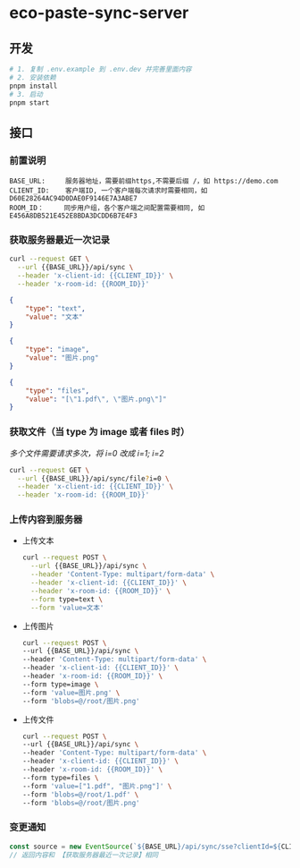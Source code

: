 # eco-paste-sync-server

## 开发

```bash
# 1. 复制 .env.example 到 .env.dev 并完善里面内容
# 2. 安装依赖
pnpm install
# 3. 启动
pnpm start
```

## 接口

### 前置说明

```plain
BASE_URL:     服务器地址，需要前缀https,不需要后缀 /，如 https://demo.com
CLIENT_ID:    客户端ID, 一个客户端每次请求时需要相同，如 D60E28264AC94D0DAE0F9146E7A3ABE7
ROOM_ID：     同步用户组，各个客户端之间配置需要相同, 如 E456A8DB521E452E8BDA3DCDD6B7E4F3
```

### 获取服务器最近一次记录

```bash
curl --request GET \
  --url {{BASE_URL}}/api/sync \
  --header 'x-client-id: {{CLIENT_ID}}' \
  --header 'x-room-id: {{ROOM_ID}}'
```

```json
{
	"type": "text",
	"value": "文本"
}

{
	"type": "image",
	"value": "图片.png"
}

{
	"type": "files",
	"value": "[\"1.pdf\", \"图片.png\"]"
}
```

### 获取文件（当 type 为 image 或者 files 时）

_多个文件需要请求多次，将 i=0 改成 i=1; i=2_

```bash
curl --request GET \
  --url {{BASE_URL}}/api/sync/file?i=0 \
  --header 'x-client-id: {{CLIENT_ID}}' \
  --header 'x-room-id: {{ROOM_ID}}'
```

### 上传内容到服务器

- 上传文本
  ```bash
  curl --request POST \
    --url {{BASE_URL}}/api/sync \
    --header 'Content-Type: multipart/form-data' \
    --header 'x-client-id: {{CLIENT_ID}}' \
    --header 'x-room-id: {{ROOM_ID}}' \
    --form type=text \
    --form 'value=文本'
  ```
- 上传图片
  ```bash
  curl --request POST \
  --url {{BASE_URL}}/api/sync \
  --header 'Content-Type: multipart/form-data' \
  --header 'x-client-id: {{CLIENT_ID}}' \
  --header 'x-room-id: {{ROOM_ID}}' \
  --form type=image \
  --form 'value=图片.png' \
  --form 'blobs=@/root/图片.png'
  ```
- 上传文件
  ```bash
  curl --request POST \
  --url {{BASE_URL}}/api/sync \
  --header 'Content-Type: multipart/form-data' \
  --header 'x-client-id: {{CLIENT_ID}}' \
  --header 'x-room-id: {{ROOM_ID}}' \
  --form type=files \
  --form 'value=["1.pdf", "图片.png"]' \
  --form 'blobs=@/root/1.pdf' \
  --form 'blobs=@/root/图片.png'
  ```

### 变更通知
```js
const source = new EventSource(`${BASE_URL}/api/sync/sse?clientId=${CLIENT_ID}&roomId=${ROOM_ID}`);
// 返回内容和 【获取服务器最近一次记录】相同
```
